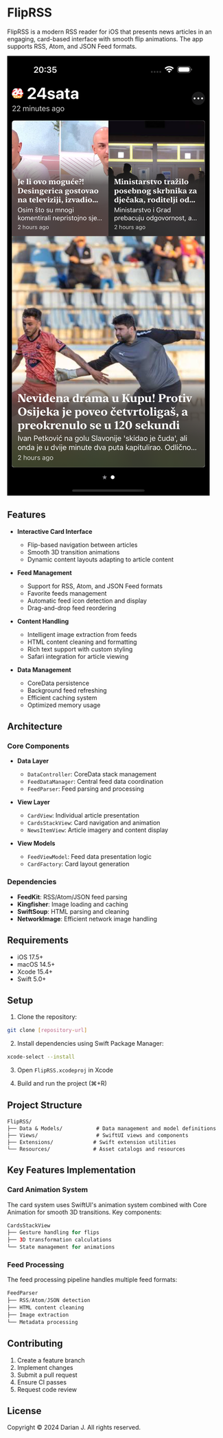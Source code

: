 # FlipRSS

FlipRSS is a modern RSS reader for iOS that presents news articles in an engaging, card-based interface with smooth flip animations. The app supports RSS, Atom, and JSON Feed formats.

![Home](./Screenshots/home.png)


## Features

- **Interactive Card Interface**
  - Flip-based navigation between articles
  - Smooth 3D transition animations
  - Dynamic content layouts adapting to article content

- **Feed Management**
  - Support for RSS, Atom, and JSON Feed formats
  - Favorite feeds management
  - Automatic feed icon detection and display
  - Drag-and-drop feed reordering

- **Content Handling**
  - Intelligent image extraction from feeds
  - HTML content cleaning and formatting
  - Rich text support with custom styling
  - Safari integration for article viewing

- **Data Management**
  - CoreData persistence
  - Background feed refreshing
  - Efficient caching system
  - Optimized memory usage

## Architecture

### Core Components

- **Data Layer**
  - `DataController`: CoreData stack management
  - `FeedDataManager`: Central feed data coordination
  - `FeedParser`: Feed parsing and processing

- **View Layer**
  - `CardView`: Individual article presentation
  - `CardsStackView`: Card navigation and animation
  - `NewsItemView`: Article imagery and content display

- **View Models**
  - `FeedViewModel`: Feed data presentation logic
  - `CardFactory`: Card layout generation

### Dependencies

- **FeedKit**: RSS/Atom/JSON feed parsing
- **Kingfisher**: Image loading and caching
- **SwiftSoup**: HTML parsing and cleaning
- **NetworkImage**: Efficient network image handling

## Requirements

- iOS 17.5+
- macOS 14.5+
- Xcode 15.4+
- Swift 5.0+

## Setup

1. Clone the repository:
```bash
git clone [repository-url]
```

2. Install dependencies using Swift Package Manager:
```bash
xcode-select --install
```

3. Open `FlipRSS.xcodeproj` in Xcode

4. Build and run the project (⌘+R)

## Project Structure

```
FlipRSS/
├── Data & Models/           # Data management and model definitions
├── Views/                   # SwiftUI views and components
├── Extensions/             # Swift extension utilities
└── Resources/              # Asset catalogs and resources
```

## Key Features Implementation

### Card Animation System

The card system uses SwiftUI's animation system combined with Core Animation for smooth 3D transitions. Key components:

```swift
CardsStackView
├── Gesture handling for flips
├── 3D transformation calculations
└── State management for animations
```

### Feed Processing

The feed processing pipeline handles multiple feed formats:

```swift
FeedParser
├── RSS/Atom/JSON detection
├── HTML content cleaning
├── Image extraction
└── Metadata processing
```

## Contributing

1. Create a feature branch
2. Implement changes
3. Submit a pull request
4. Ensure CI passes
5. Request code review

## License

Copyright © 2024 Darian J. All rights reserved.
